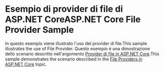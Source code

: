 # <a name="aspnet-core-file-provider-sample"></a><span data-ttu-id="fc80b-101">Esempio di provider di file di ASP.NET Core</span><span class="sxs-lookup"><span data-stu-id="fc80b-101">ASP.NET Core File Provider Sample</span></span>

<span data-ttu-id="fc80b-102">In questo esempio viene illustrato l'uso del provider di file.</span><span class="sxs-lookup"><span data-stu-id="fc80b-102">This sample illustrates the use of File Provider.</span></span> <span data-ttu-id="fc80b-103">Questo esempio è una dimostrazione dello scenario descritto nell'argomento [Provider di file in ASP.NET Core](https://docs.microsoft.com/aspnet/core/fundamentals/file-providers).</span><span class="sxs-lookup"><span data-stu-id="fc80b-103">This sample demonstrates the scenario described in the [File Providers in ASP.NET Core](https://docs.microsoft.com/aspnet/core/fundamentals/file-providers) topic.</span></span>
